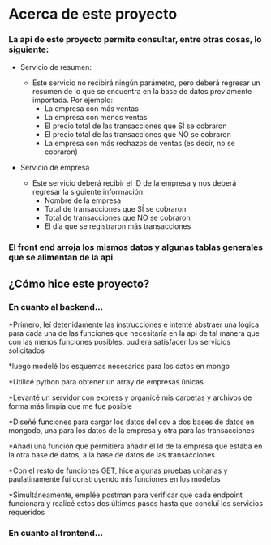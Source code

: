 # Acerca de este proyecto

### La api de este proyecto permite consultar, entre otras cosas, lo siguiente: 
- Servicio de resumen:
    - Este servicio no recibirá ningún parámetro, pero deberá regresar un resumen de lo que se encuentra en la base de datos previamente importada. Por ejemplo:
        - La empresa con más ventas
        - La empresa con menos ventas
        - El precio total de las transacciones que SÍ se cobraron
        - El precio total de las transacciones que NO se cobraron
        - La empresa con más rechazos de ventas (es decir, no se cobraron)
        
- Servicio de empresa
    - Este servicio deberá recibir el ID de la empresa y nos deberá regresar la siguiente información
        - Nombre de la empresa
        - Total de transacciones que SÍ se cobraron
        - Total de transacciones que NO se cobraron
        - El día que se registraron más transacciones

### El front end arroja los mismos datos y algunas tablas generales que se alimentan de la api


## ¿Cómo hice este proyecto?

### En cuanto al backend...

*Primero, leí detenidamente las instrucciones e intenté abstraer una lógica para cada una de las funciones que necesitaría en la api de tal manera que con las menos funciones posibles, 
pudiera satisfacer los servicios solicitados

*luego modelé los esquemas necesarios para los datos en mongo

*Utilicé python para obtener un array de empresas únicas

*Levanté un servidor con express y organicé mis carpetas y archivos de forma más limpia que me fue posible

*Diseñé funciones para cargar los datos del csv a dos bases de datos en mongodb, una para los datos de la empresa y otra para las transacciones

*Añadí una función que permitiera añadir el Id de la empresa que estaba en la otra base de datos, a la base de datos de las transacciones

*Con el resto de funciones GET, hice algunas pruebas unitarias y paulatinamente fui construyendo mis funciones en los modelos

*Simultáneamente, emplée postman para verificar que cada endpoint funcionara y realicé estos dos últimos pasos hasta que concluí los servicios requeridos


### En cuanto al frontend...


